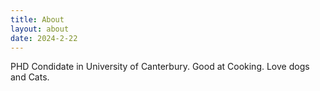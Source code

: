 ```yaml
---
title: About
layout: about
date: 2024-2-22
---
```


PHD Condidate in University of Canterbury.
Good at Cooking. Love dogs and Cats.
